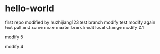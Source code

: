 # hello-world
first repo
modified by huzhijiang123
test branch modify
test modify again
test pull and some more
master branch edit
local change
modify 2.1



modify 5

modify 4
